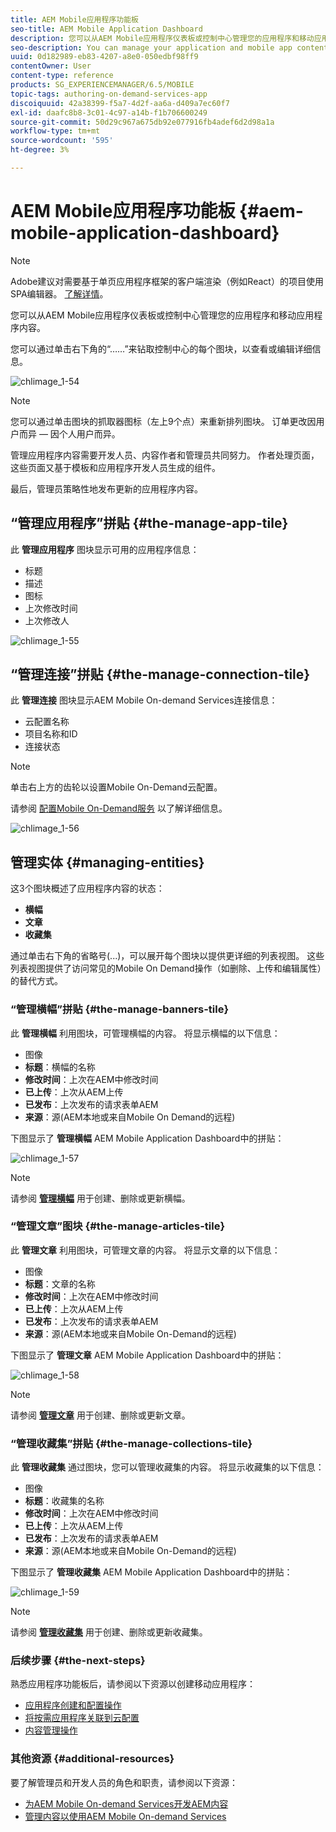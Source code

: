 ```yaml
---
title: AEM Mobile应用程序功能板
seo-title: AEM Mobile Application Dashboard
description: 您可以从AEM Mobile应用程序仪表板或控制中心管理您的应用程序和移动应用程序内容。 关注此页面以了解更多信息。
seo-description: You can manage your application and mobile app content from AEM Mobile Application Dashboard or the Control Center. Follow this page to learn more.
uuid: 0d182989-eb83-4207-a8e0-050edbf98ff9
contentOwner: User
content-type: reference
products: SG_EXPERIENCEMANAGER/6.5/MOBILE
topic-tags: authoring-on-demand-services-app
discoiquuid: 42a38399-f5a7-4d2f-aa6a-d409a7ec60f7
exl-id: daafc8b8-3c01-4c97-a14b-f1b706600249
source-git-commit: 50d29c967a675db92e077916fb4adef6d2d98a1a
workflow-type: tm+mt
source-wordcount: '595'
ht-degree: 3%

---
```


# AEM Mobile应用程序功能板 {#aem-mobile-application-dashboard}

>[!NOTE]
>
>Adobe建议对需要基于单页应用程序框架的客户端渲染（例如React）的项目使用SPA编辑器。 [了解详情](/help/sites-developing/spa-overview.md)。

您可以从AEM Mobile应用程序仪表板或控制中心管理您的应用程序和移动应用程序内容。

您可以通过单击右下角的“……”来钻取控制中心的每个图块，以查看或编辑详细信息。

![chlimage_1-54](assets/chlimage_1-54.png)

>[!NOTE]
>
>您可以通过单击图块的抓取器图标（左上9个点）来重新排列图块。 订单更改因用户而异 — 因个人用户而异。

管理应用程序内容需要开发人员、内容作者和管理员共同努力。 作者处理页面，这些页面又基于模板和应用程序开发人员生成的组件。

最后，管理员策略性地发布更新的应用程序内容。

## “管理应用程序”拼贴 {#the-manage-app-tile}

此 **管理应用程序** 图块显示可用的应用程序信息：

* 标题
* 描述
* 图标
* 上次修改时间
* 上次修改人

![chlimage_1-55](assets/chlimage_1-55.png)

## “管理连接”拼贴 {#the-manage-connection-tile}

此 **管理连接** 图块显示AEM Mobile On-demand Services连接信息：

* 云配置名称
* 项目名称和ID
* 连接状态

>[!NOTE]
>
>单击右上方的齿轮以设置Mobile On-Demand云配置。
>
>请参阅 [配置Mobile On-Demand服务](/help/mobile/mobile-on-demand-associating-an-on-demand-app-to-cloud-configuration.md) 以了解详细信息。

![chlimage_1-56](assets/chlimage_1-56.png)

## 管理实体 {#managing-entities}

这3个图块概述了应用程序内容的状态：

* **横幅**
* **文章**
* **收藏集**

通过单击右下角的省略号(...)，可以展开每个图块以提供更详细的列表视图。 这些列表视图提供了访问常见的Mobile On Demand操作（如删除、上传和编辑属性）的替代方式。

### “管理横幅”拼贴 {#the-manage-banners-tile}

此 **管理横幅** 利用图块，可管理横幅的内容。 将显示横幅的以下信息：

* 图像
* **标题**：横幅的名称
* **修改时间**：上次在AEM中修改时间
* **已上传**：上次从AEM上传
* **已发布**：上次发布的请求表单AEM
* **来源**：源(AEM本地或来自Mobile On Demand的远程)

下图显示了 **管理横幅** AEM Mobile Application Dashboard中的拼贴：

![chlimage_1-57](assets/chlimage_1-57.png)

>[!NOTE]
>
>请参阅 **[管理横幅](/help/mobile/mobile-on-demand-managing-banners.md)** 用于创建、删除或更新横幅。

### “管理文章”图块 {#the-manage-articles-tile}

此 **管理文章** 利用图块，可管理文章的内容。 将显示文章的以下信息：

* 图像
* **标题**：文章的名称
* **修改时间**：上次在AEM中修改时间
* **已上传**：上次从AEM上传
* **已发布**：上次发布的请求表单AEM
* **来源**：源(AEM本地或来自Mobile On-Demand的远程)

下图显示了 **管理文章** AEM Mobile Application Dashboard中的拼贴：

![chlimage_1-58](assets/chlimage_1-58.png)

>[!NOTE]
>
>请参阅 [**管理文章**](/help/mobile/mobile-on-demand-managing-articles.md) 用于创建、删除或更新文章。

### “管理收藏集”拼贴 {#the-manage-collections-tile}

此 **管理收藏集** 通过图块，您可以管理收藏集的内容。 将显示收藏集的以下信息：

* 图像
* **标题**：收藏集的名称
* **修改时间**：上次在AEM中修改时间
* **已上传**：上次从AEM上传
* **已发布**：上次发布的请求表单AEM
* **来源**：源(AEM本地或来自Mobile On-Demand的远程)

下图显示了 **管理收藏集** AEM Mobile Application Dashboard中的拼贴：

![chlimage_1-59](assets/chlimage_1-59.png)

>[!NOTE]
>
>请参阅 **[管理收藏集](/help/mobile/mobile-on-demand-managing-collections.md)** 用于创建、删除或更新收藏集。

### 后续步骤 {#the-next-steps}

熟悉应用程序功能板后，请参阅以下资源以创建移动应用程序：

* [应用程序创建和配置操作](/help/mobile/mobile-apps-ondemand-application-create-configure-action.md)
* [将按需应用程序关联到云配置](/help/mobile/mobile-on-demand-associating-an-on-demand-app-to-cloud-configuration.md)
* [内容管理操作](/help/mobile/mobile-apps-ondemand-manage-content-ondemand.md)

### 其他资源 {#additional-resources}

要了解管理员和开发人员的角色和职责，请参阅以下资源：

* [为AEM Mobile On-demand Services开发AEM内容](/help/mobile/aem-mobile-on-demand.md)
* [管理内容以使用AEM Mobile On-demand Services](/help/mobile/aem-mobile.md)
